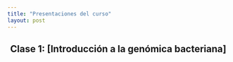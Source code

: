 ```yaml
---
title: "Presentaciones del curso"
layout: post
---
```

<html>
<article>
  <header><h2>Clase 1: [Introducción a la genómica bacteriana]</h2></header>
</article>
</html>
 


[Introducción a la genómica bacteriana]: chart.pdf
[jekyll-gh]:   https://github.com/jekyll/jekyll
[jekyll-talk]: https://talk.jekyllrb.com/

